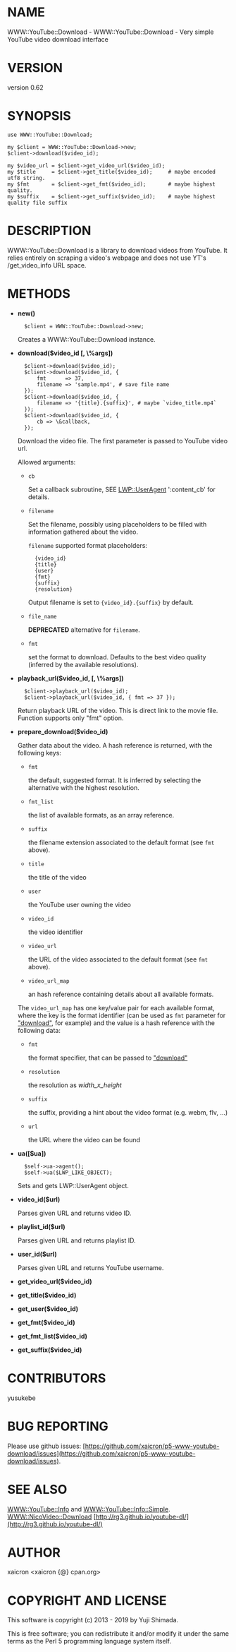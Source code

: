 # NAME

WWW::YouTube::Download - WWW::YouTube::Download - Very simple YouTube video download interface

# VERSION

version 0.62

# SYNOPSIS

    use WWW::YouTube::Download;

    my $client = WWW::YouTube::Download->new;
    $client->download($video_id);

    my $video_url = $client->get_video_url($video_id);
    my $title     = $client->get_title($video_id);     # maybe encoded utf8 string.
    my $fmt       = $client->get_fmt($video_id);       # maybe highest quality.
    my $suffix    = $client->get_suffix($video_id);    # maybe highest quality file suffix

# DESCRIPTION

WWW::YouTube::Download is a library to download videos from YouTube. It relies entirely on
scraping a video's webpage and does not use YT's /get\_video\_info URL space.

# METHODS

- **new()**

        $client = WWW::YouTube::Download->new;

    Creates a WWW::YouTube::Download instance.

- **download($video\_id \[, \\%args\])**

        $client->download($video_id);
        $client->download($video_id, {
            fmt      => 37,
            filename => 'sample.mp4', # save file name
        });
        $client->download($video_id, {
            filename => '{title}.{suffix}', # maybe `video_title.mp4`
        });
        $client->download($video_id, {
            cb => \&callback,
        });

    Download the video file.
    The first parameter is passed to YouTube video url.

    Allowed arguments:

    - `cb`

        Set a callback subroutine, SEE [LWP::UserAgent](https://metacpan.org/pod/LWP::UserAgent) ':content\_cb'
        for details.

    - `filename`

        Set the filename, possibly using placeholders to be filled with
        information gathered about the video.

        `filename` supported format placeholders:

            {video_id}
            {title}
            {user}
            {fmt}
            {suffix}
            {resolution}

        Output filename is set to `{video_id}.{suffix}` by default.

    - `file_name`

        **DEPRECATED** alternative for `filename`.

    - `fmt`

        set the format to download. Defaults to the best video quality
        (inferred by the available resolutions).

- **playback\_url($video\_id, \[, \\%args\])**

        $client->playback_url($video_id);
        $client->playback_url($video_id, { fmt => 37 });

    Return playback URL of the video. This is direct link to the movie file.
    Function supports only "fmt" option.

- **prepare\_download($video\_id)**

    Gather data about the video. A hash reference is returned, with the following
    keys:

    - `fmt`

        the default, suggested format. It is inferred by selecting the
        alternative with the highest resolution.

    - `fmt_list`

        the list of available formats, as an array reference.

    - `suffix`

        the filename extension associated to the default format (see `fmt`
        above).

    - `title`

        the title of the video

    - `user`

        the YouTube user owning the video

    - `video_id`

        the video identifier

    - `video_url`

        the URL of the video associated to the default format (see `fmt`
        above).

    - `video_url_map`

        an hash reference containing details about all available formats.

    The `video_url_map` has one key/value pair for each available format,
    where the key is the format identifier (can be used as `fmt` parameter
    for ["download"](#download), for example) and the value is a hash reference with
    the following data:

    - `fmt`

        the format specifier, that can be passed to ["download"](#download)

    - `resolution`

        the resolution as _width_x_height_

    - `suffix`

        the suffix, providing a hint about the video format (e.g. webm, flv, ...)

    - `url`

        the URL where the video can be found

- **ua(\[$ua\])**

        $self->ua->agent();
        $self->ua($LWP_LIKE_OBJECT);

    Sets and gets LWP::UserAgent object.

- **video\_id($url)**

    Parses given URL and returns video ID.

- **playlist\_id($url)**

    Parses given URL and returns playlist ID.

- **user\_id($url)**

    Parses given URL and returns YouTube username.

- **get\_video\_url($video\_id)**
- **get\_title($video\_id)**
- **get\_user($video\_id)**
- **get\_fmt($video\_id)**
- **get\_fmt\_list($video\_id)**
- **get\_suffix($video\_id)**

# CONTRIBUTORS

yusukebe

# BUG REPORTING

Please use github issues: [https://github.com/xaicron/p5-www-youtube-download/issues](https://github.com/xaicron/p5-www-youtube-download/issues).

# SEE ALSO

[WWW::YouTube::Info](https://metacpan.org/pod/WWW::YouTube::Info) and [WWW::YouTube::Info::Simple](https://metacpan.org/pod/WWW::YouTube::Info::Simple).
[WWW::NicoVideo::Download](https://metacpan.org/pod/WWW::NicoVideo::Download)
[http://rg3.github.io/youtube-dl/](http://rg3.github.io/youtube-dl/)

# AUTHOR

xaicron &lt;xaicron {@} cpan.org>

# COPYRIGHT AND LICENSE

This software is copyright (c) 2013 - 2019 by Yuji Shimada.

This is free software; you can redistribute it and/or modify it under
the same terms as the Perl 5 programming language system itself.

